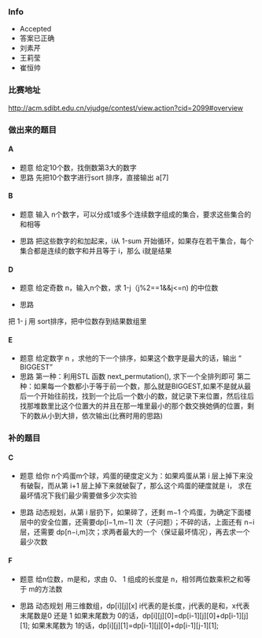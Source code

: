 ### Info
* Accepted
* 答案已正确
* 刘素芹
* 王莉莹
* 崔恒帅

### 比赛地址
http://acm.sdibt.edu.cn/vjudge/contest/view.action?cid=2099#overview

### 做出来的题目

#### A

* 题意
给定10个数，找倒数第3大的数字
* 思路
先把10个数字进行sort 排序，直接输出 a[7]

#### B

* 题意
输入 n个数字，可以分成1或多个连续数字组成的集合，要求这些集合的和相等

* 思路
把这些数字的和加起来，i从 1-sum 开始循环，如果存在若干集合，每个集合都是连续的数字和并且等于 i，那么 i就是结果

#### D

* 题意
给定奇数 n，输入n个数，求 1-j（j%2==1&&j<=n) 的中位数

* 思路

把 1- j 用 sort排序，把中位数存到结果数组里


#### E

* 题意
给定数字 n ，求他的下一个排序，如果这个数字是最大的话，输出 “ BIGGEST”
* 思路
第一种：利用STL 函数 next_permutation(), 求下一个全排列即可
第二种：如果每一个数都小于等于前一个数，那么就是BIGGEST,如果不是就从最后一个开始往前找，找到一个比后一个数小的数，就记录下来位置，然后往后找那堆数里比这个位置大的并且在那一堆里最小的那个数交换她俩的位置，剩下的数从小到大排，依次输出(比赛时用的思路)

### 补的题目

#### C

* 题意
给你 n个鸡蛋m个球，鸡蛋的硬度定义为：如果鸡蛋从第 i 层上掉下来没有破裂，而从第 i+1 层上掉下来就破裂了，那么这个鸡蛋的硬度就是 i， 求在最坏情况下我们最少需要做多少次实验

* 思路
动态规划，从第 i 层扔下，如果碎了，还剩 m−1 个鸡蛋，为确定下面楼层中的安全位置，还需要dp[i−1,m−1] 次（子问题）；不碎的话，上面还有 n−i 层，还需要 dp[n−i,m]次；求两者最大的一个（保证最坏情况），再去求一个最少次数

#### F

* 题意
给n位数，m是和，求由 0、 1 组成的长度是 n，相邻两位数乘积之和等于 m的方法数

* 思路
动态规划
用三维数组，dp[i][j][x]  i代表的是长度，j代表的是和，x代表末尾数是0 还是 1 
如果末尾数为 0的话，dp[i][j][0]=dp[i-1][j][0]+dp[i-1][j][1];
如果末尾数为 1的话，dp[i][j][1]=dp[i-1][j][0]+dp[i-1][j-1][1];



